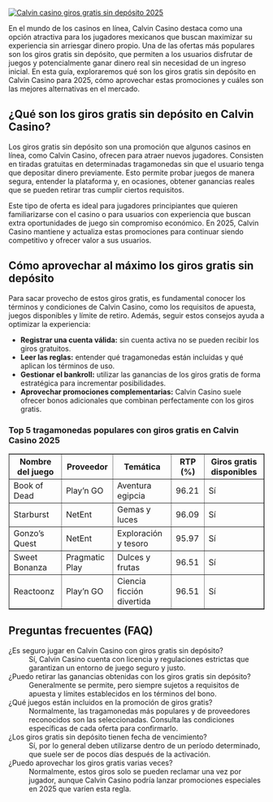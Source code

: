 [![Calvin casino giros gratis sin depósito 2025](https://123-caf.pages.dev/gitsignup.png)](https://vrmoo.ru/Bt82HjjY)

<p>En el mundo de los casinos en línea, Calvin Casino destaca como una opción atractiva para los jugadores mexicanos que buscan maximizar su experiencia sin arriesgar dinero propio. Una de las ofertas más populares son los giros gratis sin depósito, que permiten a los usuarios disfrutar de juegos y potencialmente ganar dinero real sin necesidad de un ingreso inicial. En esta guía, exploraremos qué son los giros gratis sin depósito en Calvin Casino para 2025, cómo aprovechar estas promociones y cuáles son las mejores alternativas en el mercado.</p>  <h2>¿Qué son los giros gratis sin depósito en Calvin Casino?</h2> <p>Los giros gratis sin depósito son una promoción que algunos casinos en línea, como Calvin Casino, ofrecen para atraer nuevos jugadores. Consisten en tiradas gratuitas en determinadas tragamonedas sin que el usuario tenga que depositar dinero previamente. Esto permite probar juegos de manera segura, entender la plataforma y, en ocasiones, obtener ganancias reales que se pueden retirar tras cumplir ciertos requisitos.</p> <p>Este tipo de oferta es ideal para jugadores principiantes que quieren familiarizarse con el casino o para usuarios con experiencia que buscan extra oportunidades de juego sin compromiso económico. En 2025, Calvin Casino mantiene y actualiza estas promociones para continuar siendo competitivo y ofrecer valor a sus usuarios.</p>  <h2>Cómo aprovechar al máximo los giros gratis sin depósito</h2> <p>Para sacar provecho de estos giros gratis, es fundamental conocer los términos y condiciones de Calvin Casino, como los requisitos de apuesta, juegos disponibles y límite de retiro. Además, seguir estos consejos ayuda a optimizar la experiencia:</p> <ul> <li><strong>Registrar una cuenta válida:</strong> sin cuenta activa no se pueden recibir los giros gratuitos.</li> <li><strong>Leer las reglas:</strong> entender qué tragamonedas están incluidas y qué aplican los términos de uso.</li> <li><strong>Gestionar el bankroll:</strong> utilizar las ganancias de los giros gratis de forma estratégica para incrementar posibilidades.</li> <li><strong>Aprovechar promociones complementarias:</strong> Calvin Casino suele ofrecer bonos adicionales que combinan perfectamente con los giros gratis.</li> </ul>  <h3>Top 5 tragamonedas populares con giros gratis en Calvin Casino 2025</h3> <table border="1" cellpadding="5" cellspacing="0" style="border-collapse: collapse; width: 100%;"> <thead> <tr> <th>Nombre del juego</th> <th>Proveedor</th> <th>Temática</th> <th>RTP (%)</th> <th>Giros gratis disponibles</th> </tr> </thead> <tbody> <tr> <td>Book of Dead</td> <td>Play’n GO</td> <td>Aventura egipcia</td> <td>96.21</td> <td>Sí</td> </tr> <tr> <td>Starburst</td> <td>NetEnt</td> <td>Gemas y luces</td> <td>96.09</td> <td>Sí</td> </tr> <tr> <td>Gonzo’s Quest</td> <td>NetEnt</td> <td>Exploración y tesoro</td> <td>95.97</td> <td>Sí</td> </tr> <tr> <td>Sweet Bonanza</td> <td>Pragmatic Play</td> <td>Dulces y frutas</td> <td>96.51</td> <td>Sí</td> </tr> <tr> <td>Reactoonz</td> <td>Play’n GO</td> <td>Ciencia ficción divertida</td> <td>96.51</td> <td>Sí</td> </tr> </tbody> </table>  <h2>Preguntas frecuentes (FAQ)</h2> <dl> <dt>¿Es seguro jugar en Calvin Casino con giros gratis sin depósito?</dt> <dd>Sí, Calvin Casino cuenta con licencia y regulaciones estrictas que garantizan un entorno de juego seguro y justo.</dd>  <dt>¿Puedo retirar las ganancias obtenidas con los giros gratis sin depósito?</dt> <dd>Generalmente se permite, pero siempre sujetos a requisitos de apuesta y límites establecidos en los términos del bono.</dd>  <dt>¿Qué juegos están incluidos en la promoción de giros gratis?</dt> <dd>Normalmente, las tragamonedas más populares y de proveedores reconocidos son las seleccionadas. Consulta las condiciones específicas de cada oferta para confirmarlo.</dd>  <dt>¿Los giros gratis sin depósito tienen fecha de vencimiento?</dt> <dd>Sí, por lo general deben utilizarse dentro de un período determinado, que suele ser de pocos días después de la activación.</dd>  <dt>¿Puedo aprovechar los giros gratis varias veces?</dt> <dd>Normalmente, estos giros solo se pueden reclamar una vez por jugador, aunque Calvin Casino podría lanzar promociones especiales en 2025 que varíen esta regla.</dd> </dl>